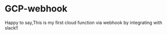 # GCP-webhook

Happy to say,This is my first cloud function via webhook by integrating with slack!!
